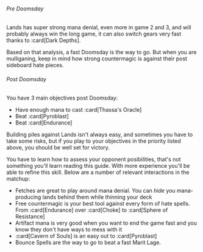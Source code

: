<!-- markdownlint-disable first-line-heading -->

###### Pre Doomsday

Lands has super strong mana denial, even more in game 2 and 3, and will probably
always win the long game, it can also switch gears very fast thanks to
:card[Dark Depths].

Based on that analysis, a fast Doomsday is the way to go. But when you are
mulliganing, keep in mind how strong countermagic is against their post
sideboard hate pieces.

###### Post Doomsday

You have 3 main objectives post Doomsday:

- Have enough mana to cast :card[Thassa's Oracle]
- Beat :card[Pyroblast]
- Beat :card[Endurance]

Building piles against Lands isn't always easy, and sometimes you have to take
some risks, but if you play to your objectives in the priority listed above, you
should be well set for victory.

You have to learn how to assess your opponent posibilities, that's not something
you'll learn reading this guide. With more experience you'll be able to refine this
skill. Below are a number of relevant interactions in the matchup:

- Fetches are great to play around mana denial. You can _hide_ you
  mana-producing lands behind them while thinning your deck
- Free countermagic is your best tool against every form of hate spells. From
  :card[Endurance] over :card[Choke] to :card[Sphere of Resistance]
- Artifact mana is very good when you want to end the game fast and you know
  they don't have ways to mess with it
- :card[Cavern of Souls] is an easy out to :card[Pyroblast]
- Bounce Spells are the way to go to beat a fast Marit Lage.
